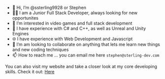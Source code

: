 - 👋 Hi, I’m @ssterling9928 or Stephen
- 👨‍💻 I am a Junior Full Stack Developer, always looking for new opportunites
- 👀 I’m interested in video games and full stack development
- 🌱 I have experience with C# and C++, as well as Unreal and Unity Engines
- 🌐 I have experience with Web Development and Javascript
- 💞️ I’m am looking to collaborate on anything that lets me learn new things and new coding techniques
- 📫 How to reach me ...  you can email me here `stephen@sterling-dev.com`

You can also visit my website and take a closer look at my core developing skills.
Check it out: <a href="https://sterling-dev.com/" target="_blank">Here</a>

<!---
ssterling9928/ssterling9928 is a ✨ special ✨ repository because its `README.md` (this file) appears on your GitHub profile.
You can click the Preview link to take a look at your changes.
--->

